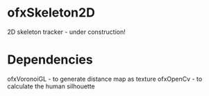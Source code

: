ofxSkeleton2D
=============

2D skeleton tracker - under construction!

Dependencies
============
ofxVoronoiGL - to generate distance map as texture
ofxOpenCv - to calculate the human silhouette 
